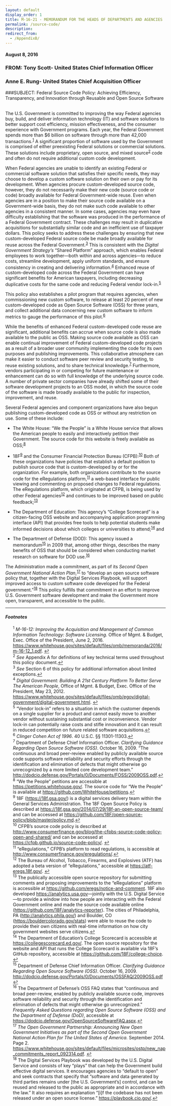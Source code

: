 ```yaml
---
layout: default
display_order: 1
title: M-16-21 - MEMORANDUM FOR THE HEADS OF DEPARTMENTS AND AGENCIES
permalink: /source-code/
description: 
redirect_from:
  - /AppendixB/
---
```


#### August 8, 2016

### FROM: Tony Scott- United States Chief Information Officer<br/>
### Anne E. Rung- United States Chief Acquisition Officer

###SUBJECT: Federal Source Code Policy: Achieving Efficiency, Transparency, and Innovation through Reusable and Open Source Software

<br/>
The U.S. Government is committed to improving the way Federal agencies buy, build, and deliver information technology (IT) and software solutions to better support cost efficiency, mission effectiveness, and the consumer experience with Government programs. Each year, the Federal Government spends more than $6 billion on software through more than 42,000 transactions.<sup id="fnr1"><a href="#fn1">1</a></sup>  A significant proportion of software used by the Government is comprised of either preexisting Federal solutions or commercial solutions. These solutions include proprietary, open source, and mixed source<sup id="fnr2"><a href="#fn2">2</a></sup> code and often do not require additional custom code development.

When Federal agencies are unable to identify an existing Federal or commercial software solution that satisfies their specific needs, they may choose to develop a custom software solution on their own or pay for its development. When agencies procure custom-developed source code, however, they do not necessarily make their new code (source code or code) broadly available for Federal Government-wide reuse. Even when agencies are in a position to make their source code available on a Government-wide basis, they do not make such code available to other agencies in a consistent manner. In some cases, agencies may even have difficulty establishing that the software was produced in the performance of a Federal Government contract. These challenges may result in duplicative acquisitions for substantially similar code and an inefficient use of taxpayer dollars.
This policy seeks to address these challenges by ensuring that new custom-developed Federal source code be made broadly available for reuse across the Federal Government.<sup id="fnr3"><a href="#fn3">3</a></sup> This is consistent with the <em>Digital Government Strategy’s</em> “Shared Platform” approach, which enables Federal employees to work together—both within and across agencies—to reduce costs, streamline development, apply uniform standards, and ensure consistency in creating and delivering information.<sup id="fnr4"><a href="#fn4">4</a></sup> Enhanced reuse of custom-developed code across the Federal Government can have significant benefits for American taxpayers, including decreasing duplicative costs for the same code and reducing Federal vendor lock-in.<sup id="fnr5"><a href="#fn5">5</a></sup> 

This policy also establishes a pilot program that requires agencies, when commissioning new custom software, to release at least 20 percent of new custom-developed code as Open Source Software (OSS) for three years, and collect additional data concerning new custom software to inform metrics to gauge the performance of this pilot.<sup id="fnr6"><a href="#fn6">6</a></sup> 

While the benefits of enhanced Federal custom-developed code reuse are significant, additional benefits can accrue when source code is also made available to the public as OSS. Making source code available as OSS can enable continual improvement of Federal custom-developed code projects as a result of a broader user community implementing the code for its own purposes and publishing improvements. This collaborative atmosphere can make it easier to conduct software peer review and security testing, to reuse existing solutions, and to share technical knowledge.<sup id="fnr7"><a href="#fn7">7</a></sup> Furthermore, vendors participating in or competing for future maintenance or enhancement can do so with full knowledge of the underlying source code. A number of private sector companies have already shifted some of their software development projects to an OSS model, in which the source code of the software is made broadly available to the public for inspection, improvement, and reuse. 

Several Federal agencies and component organizations have also begun publishing custom-developed code as OSS or without any restriction on use. Some of these include:

* The White House: “We the People” is a White House service that allows the American people to easily and interactively petition their Government. The source code for this website is freely available as OSS;<sup id="fnr8"><a href="#fn8">8</a></sup> 

* 18F<sup id="fnr9"><a href="#fn9">9</a></sup> and the Consumer Financial Protection Bureau (CFPB):<sup id="fnr10"><a href="#fn10">10</a></sup> Both of these organizations have policies that establish a default position to publish source code that is custom-developed by or for the organization. For example, both organizations contribute to the source code for the eRegulations platform,<sup id="fnr11"><a href="#fn11">11</a></sup> a web-based interface for public viewing and commenting on proposed changes to Federal regulations. The eRegulations platform, which originated at CFPB, is being used by other Federal agencies<sup id="fnr12"><a href="#fn12">12</a></sup> and continues to be improved based on public feedback;<sup id="fnr13"><a href="#fn13">13</a></sup> 

* The Department of Education: This agency’s “College Scorecard” is a citizen-facing OSS website and accompanying application programming interface (API) that provides free tools to help potential students make informed decisions about which colleges or universities to attend;<sup id="fnr14"><a href="#fn14">14</a></sup> and

* The Department of Defense (DOD): This agency issued a memorandum<sup id="fnr15"><a href="#fn15">15</a></sup> in 2009 that, among other things, describes the many benefits of OSS that should be considered when conducting market research on software for DOD use.<sup id="fnr16"><a href="#fn16">16</a></sup> 

The Administration made a commitment, as part of its <em>Second Open Government National Action Plan</em>,<sup id="fnr17"><a href="#fn17">17</a></sup> to “develop an open source software policy that, together with the Digital Services Playbook, will support improved access to custom software code developed for the Federal government.”<sup id="fnr18"><a href="#fn18">18</a></sup>  This policy fulfills that commitment in an effort to improve U.S. Government software development and make the Government more open, transparent, and accessible to the public.

***

#### *Footnotes*

<ul style="list-style-type:none">
<li id="fn1"><sup>1</sup> <em>M-16-12: Improving the Acquisition and Management of Common Information Technology: Software Licensing.</em> Office of Mgmt. & Budget, Exec. Office of the President, June 2, 2016. <a href="https://www.whitehouse.gov/sites/default/files/omb/memoranda/2016/m-16-12_1.pdf">https://www.whitehouse.gov/sites/default/files/omb/memoranda/2016/m-16-12_1.pdf</a>.  <a href="#fnr1">&#8617;</a></li>
<li id="fn2"><sup>2</sup> <em>See</em> Appendix A for definitions of key technical terms used throughout this policy document.<a href="#fnr2">&#8617;</a></li>
<li id="fn3"><sup>3</sup> <em>See</em> Section 6 of this policy for additional information about limited exceptions.<a href="#fnr3">&#8617;</a></li>
<li id="fn4"><sup>4</sup> <em>Digital Government: Building A 21st Century Platform To Better Serve The American People</em>, Office of Mgmt. & Budget, Exec. Office of the President, May 23, 2012. <a href="https://www.whitehouse.gov/sites/default/files/omb/egov/digital-government/digital-government.html">https://www.whitehouse.gov/sites/default/files/omb/egov/digital-government/digital-government.html</a>. <a href="#fnr4">&#8617;</a></li>
<li id="fn5"><sup>5</sup>  “Vendor lock-in” refers to a situation in which the customer depends on a single supplier for a product and cannot easily move to another vendor without sustaining substantial cost or inconvenience. Vendor lock-in can potentially raise costs and stifle innovation and it can result in reduced competition on future related software acquisitions.<a href="#fnr5">&#8617;</a></li>
<li id="fn6"><sup>6</sup>  <em>Clinger Cohen Act of 1996</em>. 40 U.S.C. §§ 11301-11303.<a href="#fnr6">&#8617;</a></li>
<li id="fn7"><sup>7</sup>  Department of Defense Chief Information Officer. <em>Clarifying Guidance Regarding Open Source Software (OSS)</em>. October 16, 2009. “The continuous and broad peer-review enabled by publicly available source code supports software reliability and security efforts through the identification and elimination of defects that might otherwise go unrecognized by a more limited core development team.” <a href="http://dodcio.defense.gov/Portals/0/Documents/FOSS/2009OSS.pdf">http://dodcio.defense.gov/Portals/0/Documents/FOSS/2009OSS.pdf</a>.<a href="#fnr7">&#8617;</a></li>
<li id="fn8"><sup>8</sup>  “We the People” petitions are accessible at <a href="https://petitions.whitehouse.gov/">https://petitions.whitehouse.gov/</a>. The source code for “We the People” is available at <a href="https://github.com/WhiteHouse/petitions">https://github.com/WhiteHouse/petitions</a>.<a href="#fnr8">&#8617;</a></li>
<li id="fn9"><sup>9</sup>  18F (<a href="https://18f.gsa.gov/">https://18f.gsa.gov/</a>) is a digital services delivery team within the General Services Administration. The 18F Open Source Policy is described at <a href="https://18f.gsa.gov/2014/07/29/18f-an-open-source-team/">https://18f.gsa.gov/2014/07/29/18f-an-open-source-team/</a> and can be accessed at <a href="https://github.com/18F/open-source-policy/blob/master/policy.md">https://github.com/18F/open-source-policy/blob/master/policy.md</a>.<a href="#fnr9">&#8617;</a></li>
<li id="fn10"><sup>10</sup>  CFPB’s source code policy is described at <a href="http://www.consumerfinance.gov/blog/the-cfpbs-source-code-policy-open-and-shared/">http://www.consumerfinance.gov/blog/the-cfpbs-source-code-policy-open-and-shared/</a> and can be accessed at <a href="https://cfpb.github.io/source-code-policy/">https://cfpb.github.io/source-code-policy/</a>. <a href="#fnr10">&#8617;</a></li>
<li id="fn11"><sup>11</sup> “eRegulations,” CFPB’s platform to read regulations, is accessible at <a href="http://www.consumerfinance.gov/eregulations/">http://www.consumerfinance.gov/eregulations/</a>.<a href="#fnr11">&#8617;</a></li>
<li id="fn12"><sup>12</sup> The Bureau of Alcohol, Tobacco, Firearms, and Explosives (ATF) has adopted a beta version of “eRegulations,” accessible at <a href="https://atf-eregs.18f.gov/">https://atf-eregs.18f.gov/</a>. <a href="#fnr12">&#8617;</a></li>
<li id="fn13"><sup>13</sup>  The publically accessible open source repository for submitting comments and proposing improvements to the “eRegulations” platform is accessible at <a href="https://github.com/eregs/notice-and-comment">https://github.com/eregs/notice-and-comment</a>. 18F also developed <a href="https://analytics.usa.gov">https://analytics.usa.gov</a>—jointly with the U.S. Digital Service—to provide a window into how people are interacting with the Federal Government online and made the source code available online (<a href="https://github.com/18F/analytics-reporter">https://github.com/18F/analytics-reporter</a>). The cities of Philadelphia, PA (<a href="http://analytics.phila.gov/">http://analytics.phila.gov/</a>) and Boulder, CO (<a href="https://bouldercolorado.gov/stats">https://bouldercolorado.gov/stats</a>) were able to reuse the code to provide their own citizens with real-time information on how city government websites serve citizens.<a href="#fnr13">&#8617;</a></li>
<li id="fn14"><sup>14</sup>  The Department of Education’s College Scorecard is accessible at <a href="https://collegescorecard.ed.gov/">https://collegescorecard.ed.gov/</a>. The open source repository for the website and API that runs the College Scorecard is available via 18F’s GitHub repository, accessible at <a href="https://github.com/18F/college-choice">https://github.com/18F/college-choice</a>. <a href="#fnr14">&#8617;</a></li>
<li id="fn15"><sup>15</sup>  Department of Defense Chief Information Officer. <em>Clarifying Guidance Regarding Open Source Software (OSS)</em>. October 16, 2009. <a href="http://dodcio.defense.gov/Portals/0/Documents/OSSFAQ/2009OSS.pdf">http://dodcio.defense.gov/Portals/0/Documents/OSSFAQ/2009OSS.pdf</a> <a href="#fnr15">&#8617;</a></li>
<li id="fn16"><sup>16</sup>  The Department of Defense’s OSS FAQ states that “continuous and broad peer-review, enabled by publicly available source code, improves software reliability and security through the identification and elimination of defects that might otherwise go unrecognized.” <em>Frequently Asked Questions regarding Open Source Software (OSS) and the Department of Defense (DoD)</em>, accessible at <a href="https://dodcio.defense.gov/OpenSourceSoftwareFAQ.aspx">https://dodcio.defense.gov/OpenSourceSoftwareFAQ.aspx</a>.<a href="#fnr16">&#8617;</a></li>
<li id="fn17"><sup>17</sup>  <em>The Open Government Partnership: Announcing New Open Government Initiatives as part of the Second Open Government National Action Plan for The United States of America.</em> September 2014. Page 2. <a href="https://www.whitehouse.gov/sites/default/files/microsites/ostp/new_nap_commitments_report_092314.pdf">https://www.whitehouse.gov/sites/default/files/microsites/ostp/new_nap_commitments_report_092314.pdf</a>. <a href="#fnr17">&#8617;</a></li>
<li id="fn18"><sup>18</sup>  The Digital Services Playbook was developed by the U.S. Digital Service and consists of key “plays” that can help the Government build effective digital services. It encourages agencies to “default to open” and seek contracts that specify that “software and data generated by third parties remains under [the U.S. Government’s] control, and can be reused and released to the public as appropriate and in accordance with the law.” It also requires an explanation “[i]f the codebase has not been released under an open source license.” <a href="https://playbook.cio.gov/">https://playbook.cio.gov/</a>.<a href="#fnr18">&#8617;</a></li>
</ul>
